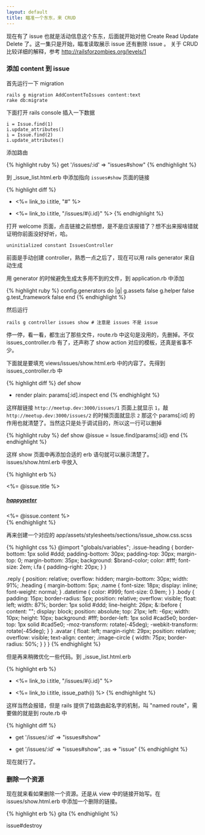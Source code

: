 ```yaml
---
layout: default
title: 瞄准一个东东，来 CRUD
---
```


<!-- 这一集的主要思路就是把 form_for 涉及到得太多知识，均匀摊开一部分到这里 -->

现在有了 issue 也就是活动信息这个东东，后面就开始对他 Create Read Update Delete 了。这一集只是开始，瞄准读取展示 issue 还有删除 issue 。
关于 CRUD 比较详细的解释，参考 <http://railsforzombies.org/levels/1>

### 添加 content 到 issue

首先运行一下 migration

    rails g migration AddContentToIssues content:text
    rake db:migrate

下面打开 rails console 插入一下数据

    i = Issue.find(1)
    i.update_attributes()
    i = Issue.find(2)
    i.update_attributes()


添加路由

{% highlight ruby %}
get '/issues/:id' => "issues#show"
{% endhighlight %}

到 _issue_list.html.erb 中添加指向 `issues#show` 页面的链接

{% highlight diff %}
- <%= link_to i.title, "#" %>
+ <%= link_to i.title, "/issues/#{i.id}" %>
{% endhighlight %}

打开 welcome 页面，点击链接之前想想，是不是应该报错了？想不出来报啥错就证明你前面没好好听，哈。

    uninitialized constant IssuesController

前面是手动创建 controller，熟悉一点之后了，现在可以用 rails generator 来自动生成

用 generator 的时候避免生成太多用不到的文件，到 application.rb 中添加

{% highlight ruby %}
config.generators do |g|
    g.assets false
    g.helper false
    g.test_framework false
end
{% endhighlight %}

然后运行

    rails g controller issues show # 注意是 issues 不是 issue

停一停，看一看，都生出了那些文件，route.rb 中这句是没用的，先删掉。不仅 issues_controller.rb 有了，还声称了 show action 对应的模板，还真是省事不少。


下面就是要填充 views/issues/show.html.erb 中的内容了。先得到 issues_controller.rb 中

{% highlight diff %}
def show
+  render plain: params[:id].inspect
end
{% endhighlight %}

这样敲链接 `http://meetup.dev:3000/issues/1` 页面上就显示 `1`，敲 `http://meetup.dev:3000/issues/2` 的时候页面就显示 `2` 那这个 params[:id] 的作用也就清楚了。当然这只是处于调试目的，所以这一行可以删掉

{% highlight ruby %}
def show
  @issue = Issue.find(params[:id])
end
{% endhighlight %}

这样 show 页面中再添加合适的 erb 语句就可以展示清楚了。issues/show.html.erb 中放入

{% highlight erb %}
<div class="issue-heading">
  <div class="container">
    <%= @issue.title %>
  </div>
</div>
<div class="container">
  <div class="replies">
    <article class="reply clearfix">
      <div class="avatar">
        <img src="http://gravatar.com/avatar/a92785d8d68f1d1d83b008574f8b5dba.png?s=512&amp;d=retr" alt="" class="image-circle">
      </div>
      <div class="body">
        <div class="heading">
          <h5 class="name"><a href="#">happypeter</a></h5>
        </div>
        <%= @issue.content %>
      </div>
    </article>
  </div>
</div>
{% endhighlight %}

再来创建一个对应的 app/assets/stylesheets/sections/issue_show.css.scss

{% highlight css %}
@import "globals/variables";
.issue-heading {
  border-bottom: 1px solid #ddd;
  padding-bottom: 30px;
  padding-top: 30px;
  margin-top: 0;
  margin-bottom: 35px;
  background: $brand-color;
  color: #fff;
  font-size: 2em;
  i.fa {
    padding-right: 20px;
  }
}

.reply {
  position: relative;
  overflow: hidden;
  margin-bottom: 30px;
  width: 91%;
  .heading {
    margin-bottom: 5px;
    .name {
      font-size: 18px;
      display: inline;
      font-weight: normal;
    }
    .datetime {
      color: #999;
      font-size: 0.9em;
    }
  }
  .body {
    padding: 15px;
    border-radius: 5px;
    position: relative;
    overflow: visible;
    float: left;
    width: 87%;
    border: 1px solid #ddd;
    line-height: 26px;
    &::before {
      content: "";
      display: block;
      position: absolute;
      top: 21px;
      left: -6px;
      width: 10px;
      height: 10px;
      background: #fff;
      border-left: 1px solid #cad5e0;
      border-top: 1px solid #cad5e0;
      -moz-transform: rotate(-45deg);
      -webkit-transform: rotate(-45deg);
    }
  }
  .avatar {
    float: left;
    margin-right: 29px;
    position: relative;
    overflow: visible;
    text-align: center;
    .image-circle {
      width: 75px;
      border-radius: 50%;
    }
  }
}
{% endhighlight %}


但是再来稍微优化一些代码。到 _issue_list.html.erb

{% highlight erb %}
- <%= link_to i.title, "/issues/#{i.id}" %>
+ <%= link_to i.title, issue_path(i) %>
{% endhighlight %}

这样当然会报错，但是 rails 提供了给路由起名字的机制，叫 "named route"，需要做的就是到 route.rb 中

{% highlight diff %}
- get '/issues/:id' => "issues#show"
+ get '/issues/:id' => "issues#show", :as => "issue"
{% endhighlight %}

现在就行了。

### 删除一个资源

现在就来看如果删除一个资源。还是从 view 中的链接开始写。在 issues/show.html.erb 中添加一个删除的链接。

{% highlight erb %}
gita
{% endhighlight %}


issue#destroy


